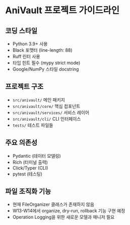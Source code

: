 # AniVault 프로젝트 가이드라인

## 코딩 스타일
- Python 3.9+ 사용
- Black 포맷터 (line-length: 88)
- Ruff 린터 사용
- 타입 힌트 필수 (mypy strict mode)
- Google/NumPy 스타일 docstring

## 프로젝트 구조
- `src/anivault/` 메인 패키지
- `src/anivault/core/` 핵심 컴포넌트
- `src/anivault/services/` 서비스 레이어
- `src/anivault/cli/` CLI 인터페이스
- `tests/` 테스트 파일들

## 주요 의존성
- Pydantic (데이터 모델링)
- Rich (터미널 출력)
- Click/Typer (CLI)
- pytest (테스팅)

## 파일 조직화 기능
- 현재 FileOrganizer 클래스가 존재하지 않음
- W13-W14에서 organize, dry-run, rollback 기능 구현 예정
- Operation Logging을 위한 새로운 모델과 매니저 필요
